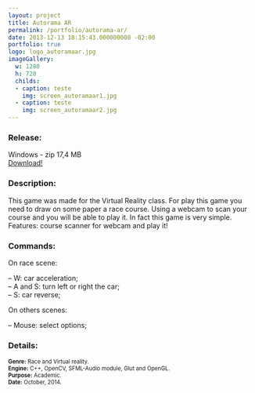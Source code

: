 ```yaml
---
layout: project
title: Autorama AR
permalink: /portfolio/autorama-ar/
date: 2013-12-13 18:15:43.000000000 -02:00
portfolio: true
logo: logo_autoramaar.jpg
imageGallery:
  w: 1280
  h: 720
  childs:
  - caption: teste
    img: screen_autoramaar1.jpg
  - caption: teste
    img: screen_autoramaar2.jpg
---
```


 <span/>

### Release:

<div class="box">
Windows - zip 17,4 MB
<a href="https://dl.dropboxusercontent.com/u/90839850/Games/AutoramaAR.zip" target="_blank">
<div class="box-link">
Download!
</div>
</a>
</div>

### Description:

This game was made for the Virtual Reality class. For play this game you need to draw on some paper a race course.
Using a webcam to scan your course and you will be able to play it. In fact this game is very simple.
Features: course scanner for webcam and play it!

### Commands:

On race scene:

– W: car acceleration;<br>
– A and S: turn left or right the car;<br>
– S: car reverse;<br>

On others scenes:

– Mouse: select options;

### Details:
<p style="font-size:0.8em">
<strong>Genre:</strong> Race and Virtual reality.<br>
<strong>Engine:</strong> C++, OpenCV, SFML-Audio module, Glut and OpenGL.<br>
<strong>Purpose:</strong> Academic.<br>
<strong>Date:</strong> October, 2014.<br>
</p>
